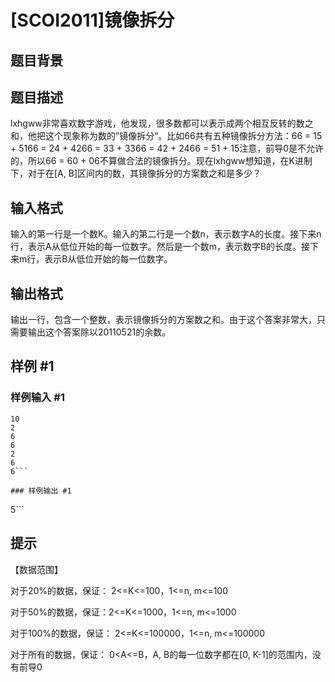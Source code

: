 # [SCOI2011]镜像拆分

## 题目背景



## 题目描述

lxhgww非常喜欢数字游戏，他发现，很多数都可以表示成两个相互反转的数之和，他把这个现象称为数的”镜像拆分“。比如66共有五种镜像拆分方法：66 = 15 + 5166 = 24 + 4266 = 33 + 3366 = 42 + 2466 = 51 + 15注意，前导0是不允许的，所以66 = 60 + 06不算做合法的镜像拆分。现在lxhgww想知道，在K进制下，对于在[A, B]区间内的数，其镜像拆分的方案数之和是多少？


## 输入格式

输入的第一行是一个数K。输入的第二行是一个数n，表示数字A的长度。接下来n行，表示A从低位开始的每一位数字。然后是一个数m，表示数字B的长度。接下来m行，表示B从低位开始的每一位数字。


## 输出格式

输出一行，包含一个整数，表示镜像拆分的方案数之和。由于这个答案非常大，只需要输出这个答案除以20110521的余数。


## 样例 #1

### 样例输入 #1
```
10
2
6
6
2
6
6```

### 样例输出 #1

```
5```

## 提示

【数据范围】

对于20%的数据，保证： 2<=K<=100，1<=n, m<=100

对于50%的数据，保证：2<=K<=1000，1<=n, m<=1000

对于100%的数据，保证： 2<=K<=100000，1<=n, m<=100000

对于所有的数据，保证： 0<A<=B，A, B的每一位数字都在[0, K-1]的范围内，没有前导0

